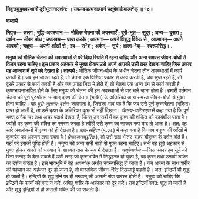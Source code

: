 **निवृत्तबुद्ध्यवस्थानो दूरीभूतान्यदर्शन: ।** **उपलवयात्मनात्मानं चक्षुषेवार्कमात्म²क् ॥ १०॥** 

**शब्दार्थ** 

**निवृत्त—** **अलग** **; बुद्धि-अवस्थान:—** **भौतिक चेतना की अवस्थाएँ** **; दूरी-भूत—** **सुदूर** **; अन्य—** **दूसरा** **; दर्शन:—** **जीवन** **बोध** **; उपलवय—** **प्राप्त करके** **; आत्मना—** **अपने विशुद्ध विवेक से** **; आत्मानम्—** **अपने आपको** **; चक्षुषा—** **अपनी** **आँखों से** **; इव—** **स²श** **; अर्कम्—** **सूर्य** **; आत्म-²क्—** **स्वरूपसिद्ध।** **.** 

**मनुष्य को भौतिक चेतना की अवस्थाओं से परे दिव्य स्थिति में रहना चाहिए और** **अन्य समस्त जीवन-बोधों से विलग रहना चाहिए। इस प्रकार अहंकार से मुक्त होकर उसे** **अपने आपको उसी तरह देखना चाहिए जिस प्रकार वह आकाश में सूर्य को देखता है।** **तात्पर्य :** भौतिक जीवन-बोध के अधीन चेतना तीन अवस्थाओं में कार्य करती है। जब हम जाग्रत रहते हैं, तो चेतना एक विशिष्ट प्रकार से कार्य करती है, जब सुप्त रहते हैं, तो दूसरे प्रकार से कार्य करती है और जब प्रगाढ़ निद्रा में होते हैं, तो चेतना एक अन्य ढंग से कार्य करती है। कृष्णभावनाभावित होने के लिए मनुष्य को चेतना की इन अवस्थाओं से पार चले जाना होता है। हमारी वर्तमान चेतना को पूर्ण पुरुषोत्तम भगवान् कृष्ण की चेतना (भक्ति) के अतिरिक्त अन्य समस्त जीवन-बोधों से मुक्त होना चाहिए। यह *दूरी-भूतान्य-दर्शन:* कहलाता है, जिसका भाव यह है कि जब उसे पूर्ण कृष्णचेतना (भकि्त) प्राप्त हो जाती है, तो उसे कृष्ण के अतिरिक्त कुछ भी नहीं दिखता। *चैतन्य-चरितामृत* में कहा गया है कि पूर्ण भक्त अनेक चर तथा अचर पदार्थ देखता है, किन्तु उन सबों में वह कृष्ण की शकि्त को कार्यशील पाता है। ज्योंही वह कृष्ण की शक्ति का स्मरण करता है त्योंही उसे कृष्ण का साकार रूप याद हो आता है। अत: वह सारे अवलोकनों में कृष्ण को ही देखता है। *ब्रह्म-संहिता* (५.३८) में कहा गया है कि जब मनुष्य की आँखों में कृष्णप्रेम का अञ्जन लगा रहता है ( *प्रेमाञ्जनच्छुरित* ), तो उसे सदा भीतर-बाहर श्रीकृष्ण के दर्शन होते हैं। यहाँ पर इसकी पुष्टि होती है। मनुष्य को अन्य सभी भावों से मुक्त रहना चाहिए। तभी वह झूठे अहंकार से मुक्त होकर अपने को भगवान् के शाश्वत दास के रूप में देखता है। *चक्षुषेवार्कम्* —जिस प्रकार हम सूर्य को बिना सन्देह के देख सकते हैं उसी तरह जो कृष्णभक्ति में सिद्धहस्त हो चुका है, वह कृष्ण तथा उनकी शक्ति का दर्शन करता है। इस भावभूमि में वह *आत्म²क्* अर्थात् स्वरूपसिद्ध हो जाता है। जब आत्मा के साथ शरीर की पहचान का अहंकार दूर हो जाता है, तो वास्तविक जीवन-²ष्टि दिखलाई पड़ती है। अत: इन्द्रियाँ भी शुद्ध हो जाती हैं। इन्द्रियों के शुद्ध होने पर ही भगवान् की असली सेवा प्रारश्भ होती है। मनुष्य को चाहिए कि इन्द्रियों के कार्यों को बन्द न करे, अपितु शरीर के अहंकार को दूर करे। तब इन्द्रियाँ स्वत: शुद्ध हो जाती हैं और शुद्ध इन्द्रियों से ही असली भक्ति की जा सकती है।  